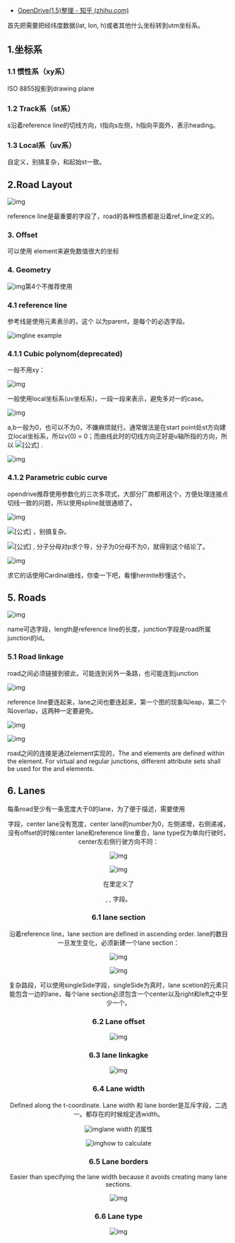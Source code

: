 - [OpenDrive(1.5)整理 - 知乎 (zhihu.com)](https://zhuanlan.zhihu.com/p/161694387)

首先把需要把经纬度数据(lat, lon, h)或者其他什么坐标转到utm坐标系。

## 1.坐标系

### 1.1 惯性系（xy系）

ISO 8855投影到drawing plane

### 1.2 Track系（st系）

s沿着reference line的切线方向，t指向s左侧，h指向平面外，表示heading。

### 1.3 Local系（uv系）

自定义，别搞复杂，和起始st一致。

## 2.Road Layout

![img](https://pic3.zhimg.com/80/v2-0498f7d320a384f198c9ecb32cedc8a6_720w.jpg)

reference line是最重要的字段了，road的各种性质都是沿着ref_line定义的。

### 3. Offset

可以使用<offset> element来避免数值很大的坐标

### 4. Geometry

![img](https://pic3.zhimg.com/80/v2-12e40467811c060ba33a2840dea8e34e_720w.jpg)第4个不推荐使用

### 4.1 reference line

参考线是使用<geometry>元素表示的，这个 <geometry>以<planView>为parent，<planView>是每个<road>的必选字段。

![img](https://pic1.zhimg.com/80/v2-5c5be47dc839f9638d8c92f007c12c9c_720w.jpg)line example

### 4.1.1 Cubic polynom(deprecated)

一般不用xy：

![img](https://pic1.zhimg.com/80/v2-7ad3ea0da73f15092ce535d3ea8fbe34_720w.jpg)

一般使用local坐标系(uv坐标系)，一段一段来表示，避免多对一的case。

![img](https://pic1.zhimg.com/80/v2-da31bad51af91f1950a58c5abc5cc0c0_720w.png)

a,b一般为0，也可以不为0，不嫌麻烦就行。通常做法是在start point处st方向建立local坐标系，所以v(0) = 0；而曲线此时的切线方向正好是u轴所指的方向，所以 ![[公式]](https://www.zhihu.com/equation?tex=v%27%28u%29%3D0) .

![img](https://pic4.zhimg.com/80/v2-673ae14bf6be9afcc9bd287d194891b7_720w.jpg)

### 4.1.2 Parametric cubic curve

opendrive推荐使用参数化的三次多项式，大部分厂商都用这个，方便处理连接点切线一致的问题，所以使用spline就很通顺了。

![img](https://pic1.zhimg.com/80/v2-f6ca51f7100634df20d7780d3d33156c_720w.jpg)

![[公式]](https://www.zhihu.com/equation?tex=p%5Cin%5B0%2C+1%5D) ，别搞复杂。

![[公式]](https://www.zhihu.com/equation?tex=aU%2C+aV%2C+bV%3D0) , 分子分母对p求个导，分子为0分母不为0，就得到这个结论了。

![img](https://pic3.zhimg.com/80/v2-5e385311c3c22e7deeb71af2ab397c7e_720w.jpg)

求它的话使用Cardinal曲线，你查一下吧，看懂hermite秒懂这个。

## 5. Roads

![img](https://pic2.zhimg.com/80/v2-99f4a2e74c9c8531def075e02df040c9_720w.jpg)

name可选字段，length是reference line的长度，junction字段是road所属junction的id。

### 5.1 Road linkage

road之间必须链接到彼此，可能连到另外一条路，也可能连到junction

![img](https://pic1.zhimg.com/80/v2-6815187a2d56a6c14b0380e9fb9a2f0c_720w.jpg)

reference line要连起来，lane之间也要连起来，第一个图的现象叫leap，第二个叫overlap，这两种一定要避免。

![img](https://pic3.zhimg.com/80/v2-8ac4cfbf3719d7221dc3802c39f1dada_720w.jpg)

![img](https://pic1.zhimg.com/80/v2-5471eabcfded80b586c29072e29ed310_720w.jpg)

road之间的连接是通过<link>element实现的，The <predecessor> and <successor> elements are defined within the <link> element. For virtual and regular junctions, different attribute sets shall be used for the <predecessor> and <successor> elements.

## 6. Lanes

每条road至少有一条宽度大于0的lane，为了便于描述，需要使用<center>字段，center lane没有宽度，center lane的number为0，左侧递增，右侧递减，没有offset的时候center lane和reference line重合，lane type仅为单向行驶时，center左右侧行驶方向不同：

![img](https://pic2.zhimg.com/80/v2-8a38d6b4f7268a6b5aeaf6a4be36efc9_720w.jpg)

![img](https://pic4.zhimg.com/80/v2-f0120d4fb1376bbb2c01e05bcbfa3cef_720w.jpg)

在<laneSection>里定义了<center>, <left>, <right>字段。

### 6.1 lane section

沿着reference line，lane section are defined in ascending order. lane的数目一旦发生变化，必须新建一个lane section：

![img](https://pic2.zhimg.com/80/v2-b1e5b5c8772f450a5d261970cafc14b9_720w.jpg)

![img](https://pic3.zhimg.com/80/v2-db1ff68a1e8ea9a6b3b05740ee30f236_720w.jpg)

复杂路段，可以使用singleSide字段，singleSide为真时，lane scetion的元素只能包含一边的lane，每个lane section必须包含一个center以及right和left之中至少一个。

### 6.2 Lane offset

![img](https://pic2.zhimg.com/80/v2-9003e0f6106bb5a6bab59999976a3c81_720w.jpg)

### 6.3 lane linkagke

![img](https://pic3.zhimg.com/80/v2-3ccfe10b3d4c2a3c5e75d36a8f851956_720w.jpg)

### 6.4 Lane width

Defined along the t-coordinate. Lane width 和 lane border是互斥字段，二选一。都存在的时候规定选width。

![img](https://pic2.zhimg.com/80/v2-d45f83ea748da019f2f55f7f652eff15_720w.jpg)lane width 的属性

![img](https://pic4.zhimg.com/80/v2-4fbb5529cfe8356351e318d3ffecabbb_720w.png)how to calculate

### 6.5 Lane borders

Easier than specifying the lane width because it avoids creating many lane sections.

![img](https://pic1.zhimg.com/80/v2-586491765510822d4b62376c8d247040_720w.jpg)

### 6.6 Lane type

![img](https://pic4.zhimg.com/80/v2-57e8bb2a94ceb95d30c18ce5546f7e17_720w.jpg)